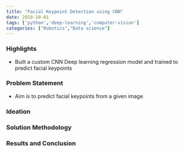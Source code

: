 ```yaml
---
title: "Facial Keypoint Detection using CNN"
date: 2018-10-01
tags: ['python','deep-learning','computer-vision']
categories: ["Robotics","Data science"]
---
```

### Highlights
* Built a custom CNN Deep learning regression model and trained to predict facial keypoints
<!--more-->


### Problem Statement
* Aim is to predict facial keypoints from a given image
### Ideation

### Solution Methodology

### Results and Conclusion
